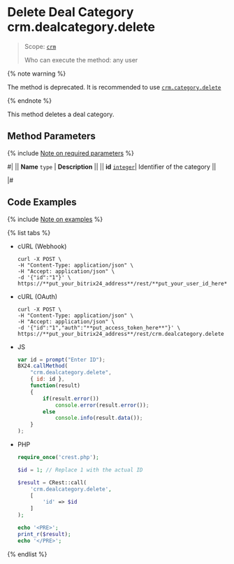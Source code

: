 # Delete Deal Category crm.dealcategory.delete

> Scope: [`crm`](../../../scopes/permissions.md)
>
> Who can execute the method: any user

{% note warning %}

The method is deprecated. It is recommended to use [`crm.category.delete`](../../universal/category/crm-category-delete.md)

{% endnote %}

This method deletes a deal category.

## Method Parameters

{% include [Note on required parameters](../../../../_includes/required.md) %}

#|
|| **Name**
`type` | **Description** ||
|| **id** 
[`integer`](../../../data-types.md)| Identifier of the category ||

|#

## Code Examples

{% include [Note on examples](../../../../_includes/examples.md) %}

{% list tabs %}

- cURL (Webhook)

    ```http
    curl -X POST \
    -H "Content-Type: application/json" \
    -H "Accept: application/json" \
    -d '{"id":"1"}' \
    https://**put_your_bitrix24_address**/rest/**put_your_user_id_here**/**put_your_webhook_here**/crm.dealcategory.delete
    ```

- cURL (OAuth)

    ```http
    curl -X POST \
    -H "Content-Type: application/json" \
    -H "Accept: application/json" \
    -d '{"id":"1","auth":"**put_access_token_here**"}' \
    https://**put_your_bitrix24_address**/rest/crm.dealcategory.delete
    ```

- JS

    ```js
    var id = prompt("Enter ID");
    BX24.callMethod(
        "crm.dealcategory.delete",
        { id: id },
        function(result)
        {
            if(result.error())
                console.error(result.error());
            else
                console.info(result.data());
        }
    );
    ```

- PHP

    ```php
    require_once('crest.php');

    $id = 1; // Replace 1 with the actual ID

    $result = CRest::call(
        'crm.dealcategory.delete',
        [
            'id' => $id
        ]
    );

    echo '<PRE>';
    print_r($result);
    echo '</PRE>';
    ```

{% endlist %}